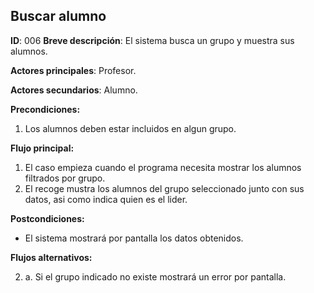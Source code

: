 ## Buscar alumno

**ID**: 006
**Breve descripción**: El sistema busca un grupo y muestra sus alumnos.

**Actores principales**: Profesor.

**Actores secundarios**: Alumno.

**Precondiciones:**

1. Los alumnos deben estar incluidos en algun grupo.


**Flujo principal:**

1. El caso empieza cuando el programa necesita mostrar los alumnos filtrados por grupo.
2. El recoge mustra los alumnos del grupo seleccionado junto con sus datos, asi como indica quien es el lider.

**Postcondiciones:**

* El sistema mostrará por pantalla los datos obtenidos.

**Flujos alternativos:**

2. a. Si el grupo indicado no existe mostrará un error por pantalla.
